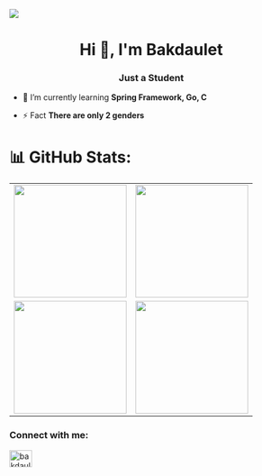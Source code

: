 [![](https://visitcount.itsvg.in/api?id=bakdauletbaktygaliyev&icon=0&color=0)](https://visitcount.itsvg.in)
<h1 align="center">Hi 👋, I'm Bakdaulet</h1>
<h3 align="center">Just a Student</h3>

- 🧠 I’m currently learning **Spring Framework, Go, C**

- ⚡ Fact **There are only 2 genders**

# 📊 GitHub Stats:

<table cellpadding="0">
  <tr style="padding: 0">
    <!-- GitHub Stats Card -->  
    <td valign="top">
      <img height="200" src="http://github-readme-streak-stats.herokuapp.com?user=bakdauletbaktygaliyev&theme=dark"/>
    </td>
    <!-- Github Top Languages -->
      <td valign="top">
        <img height="200" src="http://github-profile-summary-cards.vercel.app/api/cards/profile-details?username=bakdauletbaktygaliyev&theme=dark"/>
      </td>
      <tr style="padding: 0">
    <!-- GitHub Stats Card -->  
    <td valign="top">
      <img height="200" src="http://github-profile-summary-cards.vercel.app/api/cards/stats?username=bakdauletbaktygaliyev&theme=dark"/>
    </td>
    <!-- Github Top Languages -->
      <td valign="top">
        <img height="200" src="http://github-profile-summary-cards.vercel.app/api/cards/most-commit-language?username=bakdauletbaktygaliyev&theme=dark"/>
      </td>
  </tr>
  </tr>
</table>
<!-- ![](https://github-readme-stats.vercel.app/api/top-langs/?username=bakdauletbaktygaliyev&theme=dark&hide_border=false&include_all_commits=false&count_private=false&layout=compact)<br/>
![](https://github-readme-stats.vercel.app/api?username=bakdauletbaktygaliyev&theme=dark&hide_border=false&include_all_commits=false&count_private=false)<br/>
![](https://github-readme-streak-stats.herokuapp.com/?user=bakdauletbaktygaliyev&theme=dark&hide_border=false)
-->
<!--
<p align="left"><img width="400" x src="https://github-readme-stats.vercel.app/api/top-langs?username=bakdauletbaktygaliyev&show_icons=true&locale=en&layout=compact" alt="bakdauletbaktygaliyev" /></p>

<p align="center">&nbsp;<img width="400" src="https://github-readme-stats.vercel.app/api?username=bakdauletbaktygaliyev&show_icons=true&locale=en" alt="bakdauletbaktygaliyev" /></p>

<p align="right"><img width="400"  src="https://github-readme-streak-stats.herokuapp.com/?user=bakdauletbaktygaliyev&" alt="bakdauletbaktygaliyev" /></p>
-->

<!-- # 📊 GitHub Stats:
<p><img align="center" src="https://github-readme-stats.vercel.app/api/top-langs?username=bakdauletbaktygaliyev&show_icons=true&locale=en&layout=compact" alt="bakdauletbaktygaliyev" /></p>

<p>&nbsp;<img align="center" src="https://github-readme-stats.vercel.app/api?username=bakdauletbaktygaliyev&show_icons=true&locale=en" alt="bakdauletbaktygaliyev" /></p>

<p><img align="center" src="https://github-readme-streak-stats.herokuapp.com/?user=bakdauletbaktygaliyev&" alt="bakdauletbaktygaliyev" /></p>
-->

<h3 align="left">Connect with me:</h3>
<p align="left">
<a href="https://www.linkedin.com/in/bakdaulet-baktygaliyev-aa1603259/" target="blank"><img align="center" src="https://raw.githubusercontent.com/rahuldkjain/github-profile-readme-generator/master/src/images/icons/Social/linked-in-alt.svg" alt="bakdaulet-baktygaliyev" height="30" width="40" /></a>
</p>
